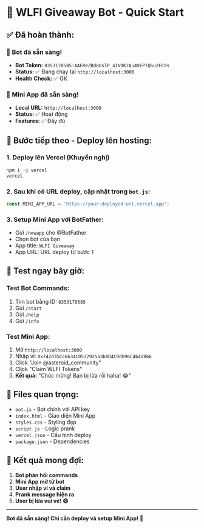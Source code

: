 # 🚀 WLFI Giveaway Bot - Quick Start

## ✅ Đã hoàn thành:

### 🤖 Bot đã sẵn sàng!
- **Bot Token:** `8353170585:AAEReZBd8UslP_aTV9K7Au4VEPTQSu2FC9s`
- **Status:** ✅ Đang chạy tại `http://localhost:3000`
- **Health Check:** ✅ OK

### 📱 Mini App đã sẵn sàng!
- **Local URL:** `http://localhost:3000`
- **Status:** ✅ Hoạt động
- **Features:** ✅ Đầy đủ

## 🎯 Bước tiếp theo - Deploy lên hosting:

### 1. Deploy lên Vercel (Khuyến nghị)
```bash
npm i -g vercel
vercel
```

### 2. Sau khi có URL deploy, cập nhật trong `bot.js`:
```javascript
const MINI_APP_URL = 'https://your-deployed-url.vercel.app';
```

### 3. Setup Mini App với BotFather:
- Gửi `/newapp` cho @BotFather
- Chọn bot của bạn
- App title: `WLFI Giveaway`
- App URL: URL deploy từ bước 1

## 🧪 Test ngay bây giờ:

### Test Bot Commands:
1. Tìm bot bằng ID: `8353170585`
2. Gửi `/start`
3. Gửi `/help`
4. Gửi `/info`

### Test Mini App:
1. Mở `http://localhost:3000`
2. Nhập ví: `0x742d35Cc6634C0532925a3b8D4C9db96C4b4d8b6`
3. Click "Join @asteroid_community"
4. Click "Claim WLFI Tokens"
5. **Kết quả:** "Chúc mừng! Bạn bị lừa rồi haha! 😂"

## 📁 Files quan trọng:

- `bot.js` - Bot chính với API key
- `index.html` - Giao diện Mini App
- `styles.css` - Styling đẹp
- `script.js` - Logic prank
- `vercel.json` - Cấu hình deploy
- `package.json` - Dependencies

## 🎉 Kết quả mong đợi:

1. **Bot phản hồi commands**
2. **Mini App mở từ bot**
3. **User nhập ví và claim**
4. **Prank message hiện ra**
5. **User bị lừa vui vẻ! 😄**

---

**Bot đã sẵn sàng! Chỉ cần deploy và setup Mini App! 🚀**
